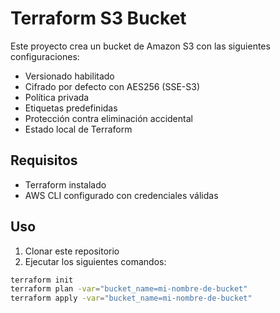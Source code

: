 # Terraform S3 Bucket

Este proyecto crea un bucket de Amazon S3 con las siguientes configuraciones:

- Versionado habilitado
- Cifrado por defecto con AES256 (SSE-S3)
- Política privada
- Etiquetas predefinidas
- Protección contra eliminación accidental
- Estado local de Terraform

## Requisitos

- Terraform instalado
- AWS CLI configurado con credenciales válidas

## Uso

1. Clonar este repositorio
2. Ejecutar los siguientes comandos:

```bash
terraform init
terraform plan -var="bucket_name=mi-nombre-de-bucket"
terraform apply -var="bucket_name=mi-nombre-de-bucket"
